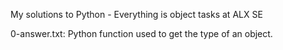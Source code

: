 My solutions to Python - Everything is object tasks at ALX SE

0-answer.txt: Python function used to get the type of an object.
